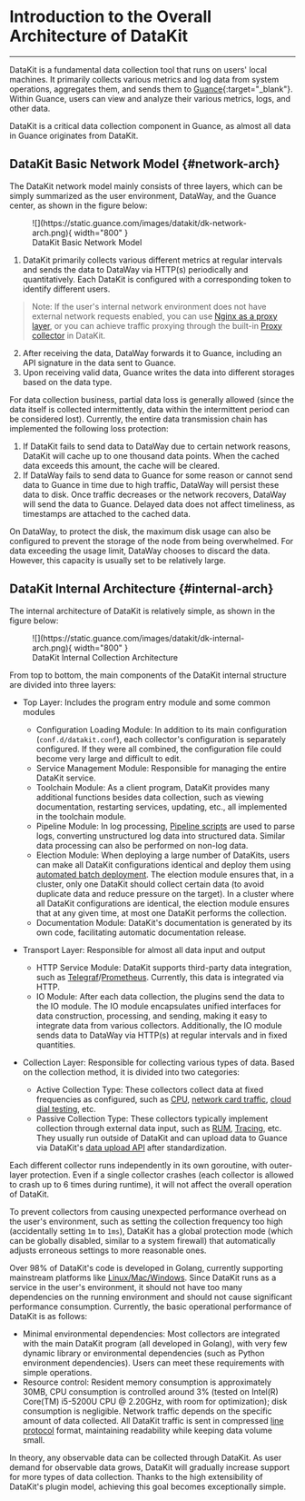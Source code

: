 # Introduction to the Overall Architecture of DataKit
---

DataKit is a fundamental data collection tool that runs on users' local machines. It primarily collects various metrics and log data from system operations, aggregates them, and sends them to [Guance](https://guance.com){:target="_blank"}. Within Guance, users can view and analyze their various metrics, logs, and other data.

DataKit is a critical data collection component in Guance, as almost all data in Guance originates from DataKit.

## DataKit Basic Network Model {#network-arch}

The DataKit network model mainly consists of three layers, which can be simply summarized as the user environment, DataWay, and the Guance center, as shown in the figure below:

<figure markdown>
  ![](https://static.guance.com/images/datakit/dk-network-arch.png){ width="800" }
  <figcaption> DataKit Basic Network Model </figcaption>
</figure>

1. DataKit primarily collects various different metrics at regular intervals and sends the data to DataWay via HTTP(s) periodically and quantitatively. Each DataKit is configured with a corresponding token to identify different users.

> Note: If the user's internal network environment does not have external network requests enabled, you can use [Nginx as a proxy layer](../integrations/proxy.md#nginx-proxy), or you can achieve traffic proxying through the built-in [Proxy collector](../integrations/proxy.md) in DataKit.

2. After receiving the data, DataWay forwards it to Guance, including an API signature in the data sent to Guance.
3. Upon receiving valid data, Guance writes the data into different storages based on the data type.

For data collection business, partial data loss is generally allowed (since the data itself is collected intermittently, data within the intermittent period can be considered lost). Currently, the entire data transmission chain has implemented the following loss protection:

1. If DataKit fails to send data to DataWay due to certain network reasons, DataKit will cache up to one thousand data points. When the cached data exceeds this amount, the cache will be cleared.
2. If DataWay fails to send data to Guance for some reason or cannot send data to Guance in time due to high traffic, DataWay will persist these data to disk. Once traffic decreases or the network recovers, DataWay will send the data to Guance. Delayed data does not affect timeliness, as timestamps are attached to the cached data.

On DataWay, to protect the disk, the maximum disk usage can also be configured to prevent the storage of the node from being overwhelmed. For data exceeding the usage limit, DataWay chooses to discard the data. However, this capacity is usually set to be relatively large.

## DataKit Internal Architecture {#internal-arch}

The internal architecture of DataKit is relatively simple, as shown in the figure below:

<figure markdown>
  ![](https://static.guance.com/images/datakit/dk-internal-arch.png){ width="800" }
  <figcaption> DataKit Internal Collection Architecture </figcaption>
</figure>

From top to bottom, the main components of the DataKit internal structure are divided into three layers:

- Top Layer: Includes the program entry module and some common modules
    - Configuration Loading Module: In addition to its main configuration (`conf.d/datakit.conf`), each collector's configuration is separately configured. If they were all combined, the configuration file could become very large and difficult to edit.
    - Service Management Module: Responsible for managing the entire DataKit service.
    - Toolchain Module: As a client program, DataKit provides many additional functions besides data collection, such as viewing documentation, restarting services, updating, etc., all implemented in the toolchain module.
    - Pipeline Module: In log processing, [Pipeline scripts](../pipeline/use-pipeline/index.md) are used to parse logs, converting unstructured log data into structured data. Similar data processing can also be performed on non-log data.
    - Election Module: When deploying a large number of DataKits, users can make all DataKit configurations identical and deploy them using [automated batch deployment](datakit-batch-deploy.md). The election module ensures that, in a cluster, only one DataKit should collect certain data (to avoid duplicate data and reduce pressure on the target). In a cluster where all DataKit configurations are identical, the election module ensures that at any given time, at most one DataKit performs the collection.
    - Documentation Module: DataKit's documentation is generated by its own code, facilitating automatic documentation release.

- Transport Layer: Responsible for almost all data input and output

    - HTTP Service Module: DataKit supports third-party data integration, such as [Telegraf](../integrations/telegraf.md)/[Prometheus](../integrations/prom.md). Currently, this data is integrated via HTTP.
    - IO Module: After each data collection, the plugins send the data to the IO module. The IO module encapsulates unified interfaces for data construction, processing, and sending, making it easy to integrate data from various collectors. Additionally, the IO module sends data to DataWay via HTTP(s) at regular intervals and in fixed quantities.

- Collection Layer: Responsible for collecting various types of data. Based on the collection method, it is divided into two categories:

    - Active Collection Type: These collectors collect data at fixed frequencies as configured, such as [CPU](../integrations/cpu.md), [network card traffic](../integrations/net.md), [cloud dial testing](../integrations/dialtesting.md), etc.
    - Passive Collection Type: These collectors typically implement collection through external data input, such as [RUM](../integrations/rum.md), [Tracing](../integrations/ddtrace.md), etc. They usually run outside of DataKit and can upload data to Guance via DataKit's [data upload API](apis.md) after standardization.

Each different collector runs independently in its own goroutine, with outer-layer protection. Even if a single collector crashes (each collector is allowed to crash up to 6 times during runtime), it will not affect the overall operation of DataKit.

To prevent collectors from causing unexpected performance overhead on the user's environment, such as setting the collection frequency too high (accidentally setting `1m` to `1ms`), DataKit has a global protection mode (which can be globally disabled, similar to a system firewall) that automatically adjusts erroneous settings to more reasonable ones.

Over 98% of DataKit's code is developed in Golang, currently supporting mainstream platforms like [Linux/Mac/Windows](datakit-service-how-to.md#install-dir). Since DataKit runs as a service in the user's environment, it should not have too many dependencies on the running environment and should not cause significant performance consumption. Currently, the basic operational performance of DataKit is as follows:

- Minimal environmental dependencies: Most collectors are integrated with the main DataKit program (all developed in Golang), with very few dynamic library or environmental dependencies (such as Python environment dependencies). Users can meet these requirements with simple operations.
- Resource control: Resident memory consumption is approximately 30MB, CPU consumption is controlled around 3% (tested on Intel(R) Core(TM) i5-5200U CPU @ 2.20GHz, with room for optimization); disk consumption is negligible. Network traffic depends on the specific amount of data collected. All DataKit traffic is sent in compressed [line protocol](apis.md) format, maintaining readability while keeping data volume small.

In theory, any observable data can be collected through DataKit. As user demand for observable data grows, DataKit will gradually increase support for more types of data collection. Thanks to the high extensibility of DataKit's plugin model, achieving this goal becomes exceptionally simple.
